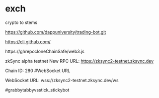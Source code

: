 # exch
crypto to stems

https://github.com/dappuniversity/trading-bot.git

https://cli.github.com/
 
 https://ghrepocloneChainSafe/web3.js

zkSync alpha testnet
New RPC URL: https://zksync2-testnet.zksync.dev

Chain ID: 280
#WebSocket URL
 
 WebSocket URL: wss://zksync2-testnet.zksync.dev/ws

#grabbytabbyvsstick_stickybot
